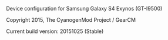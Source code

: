 Device configuration for Samsung Galaxy S4 Exynos (GT-I9500)

Copyright 2015, The CyanogenMod Project / GearCM

Current build version: 20151025 (Stable)